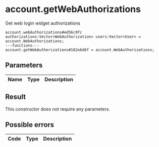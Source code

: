 # account.getWebAuthorizations
Get web login widget authorizations

```
account.webAuthorizations#ed56c9fc authorizations:Vector<WebAuthorization> users:Vector<User> = account.WebAuthorizations;
---functions---
account.getWebAuthorizations#182e6d6f = account.WebAuthorizations;
```

## Parameters
| Name | Type | Description |
| ---- | :----: | ----------- |


## Result
This constructor does not require any parameters.

## Possible errors
| Code | Type | Description |
| ---- | :----: | ----------- |

